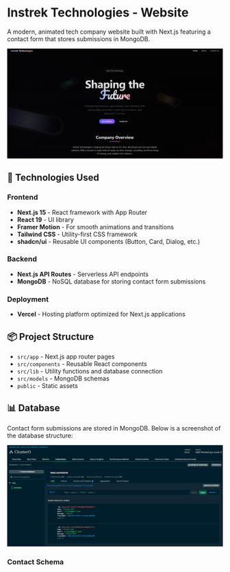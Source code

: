 # Instrek Technologies - Website

A modern, animated tech company website built with Next.js featuring a contact form that stores submissions in MongoDB.

![alt text](image.png)

## 🚀 Technologies Used

### Frontend
- **Next.js 15** - React framework with App Router
- **React 19** - UI library
- **Framer Motion** - For smooth animations and transitions
- **Tailwind CSS** - Utility-first CSS framework
- **shadcn/ui** - Reusable UI components (Button, Card, Dialog, etc.)

### Backend
- **Next.js API Routes** - Serverless API endpoints
- **MongoDB** - NoSQL database for storing contact form submissions

### Deployment
- **Vercel** - Hosting platform optimized for Next.js applications

## 📦 Project Structure

- `src/app` - Next.js app router pages
- `src/components` - Reusable React components
- `src/lib` - Utility functions and database connection
- `src/models` - MongoDB schemas
- `public` - Static assets

## 📊 Database

Contact form submissions are stored in MongoDB. Below is a screenshot of the database structure:

![alt text](image-1.png)

### Contact Schema